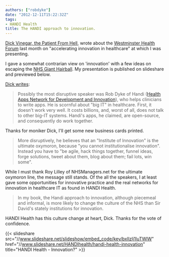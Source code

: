 ```yaml
---
authors: ["robdyke"]
date: "2012-12-11T15:22:32Z"
tags:
- HANDI Health
title: The HANDI approach to innovation.
---
```

[Dick Vinegar, the Patient From Hell](http://www.guardian.co.uk/profile/dick-vinegar), wrote about the [Westminster Health Forum](http://www.westminsterforumprojects.co.uk/forums/index.php?fid=westminster_health_forum) last month on "accelerating innovation in healthcare" at which I was presenting.

I gave a somewhat contrarian view on 'innovation' with a few ideas on escaping the [NHS Giant Hairball](http://www.guardian.co.uk/healthcare-network/2011/aug/11/hairball-nhs-technology-open). My presentation is published on slideshare and previewed below.

<!--more-->

[Dick writes](http://www.guardian.co.uk/healthcare-network/2012/dec/10/david-nicholson-nhs-innovation-raison-detre):

> Possibly the most disruptive speaker was Rob Dyke of Handi ([Health Apps Network for Development and Innovation](http://www.handihealth.org/hello-world-2 "")), who helps clinicians to write apps. He is scornful about "big IT" in healthcare. First, it doesn't work very well. It costs billions, and, worst of all, does not talk to other big-IT systems. Handi's apps, he claimed, are open-source, and consequently do work together.

Thanks for moniker Dick, I'll get some new business cards printed.

> More disruptively, he believes that an "Institute of Innovation" is the ultimate oxymoron, because "you cannot institutionalise innovation". Instead you have to "be agile, hack things together, funnel ideas, forge solutions, tweet about them, blog about them; fail lots, win some".

While I must thank Roy Lilley of NHSManagers.net for the ultimate oxymoron line, the message still stands. Of the all the speakers, I at least gave some opportunities for innovative practice and the real networks for innovation in healthcare IT as found in HANDI Health.

> In my book, the Handi approach to innovation, although piecemeal and informal, is more likely to change the culture of the NHS than Sir David's stately institutions for innovation.

HANDI Health has this culture change at heart, Dick. Thanks for the vote of confidence.

{{< slideshare src="//www.slideshare.net/slideshow/embed_code/key/bxIlzlj1luTWlW" href="//www.slideshare.net/HANDIhealth/handi-health-innovation" title="HANDI Health - Innovation?" >}}
